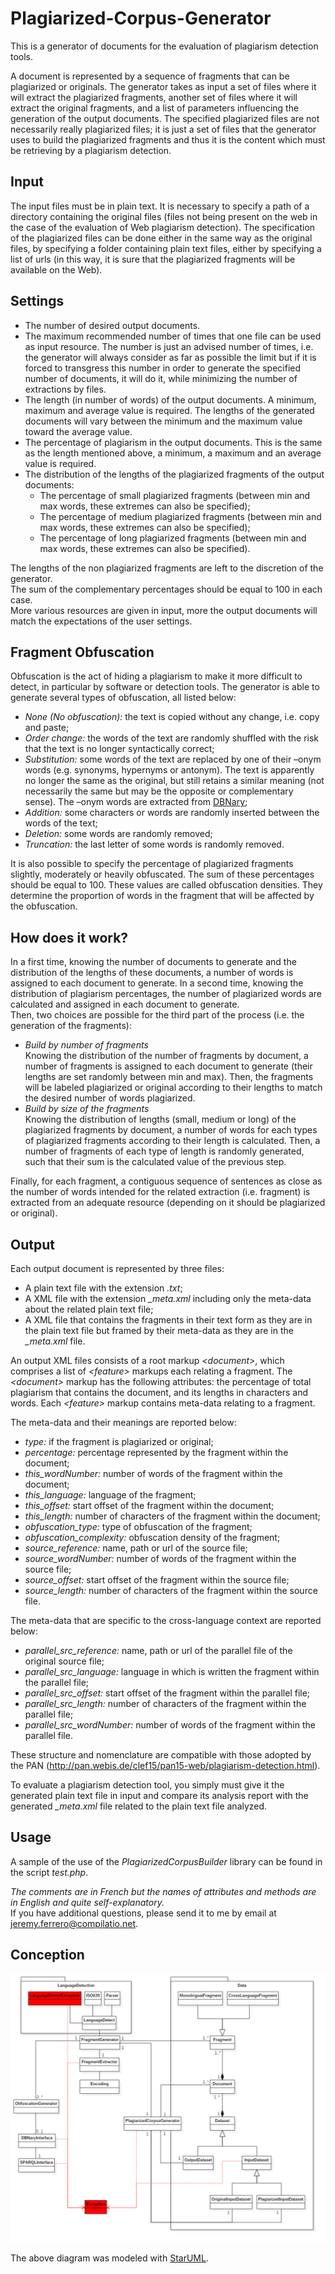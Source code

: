# Plagiarized-Corpus-Generator
This is a generator of documents for the evaluation of plagiarism detection tools.

A document is represented by a sequence of fragments that can be plagiarized or originals.
The generator takes as input a set of files where it will extract the plagiarized fragments, another set of files where it will extract the original fragments, and a list of parameters influencing the generation of the output documents.
The specified plagiarized files are not necessarily really plagiarized files; it is just a set of files that the generator uses to build the plagiarized fragments and thus it is the content which must be retrieving by a plagiarism detection.

## Input

The input files must be in plain text. 
It is necessary to specify a path of a directory containing the original files (files not being present on the web in the case of the evaluation of Web plagiarism detection). 
The specification of the plagiarized files can be done either in the same way as the original files, by specifying a folder containing plain text files, either by specifying a list of urls (in this way, it is sure that the plagiarized fragments will be available on the Web).

## Settings

* The number of desired output documents. 
* The maximum recommended number of times that one file can be used as input resource. The number is just an advised number of times, i.e. the generator will always consider as far as possible the limit but if it is forced to transgress this number in order to generate the specified number of documents, it will do it, while minimizing the number of extractions by files.
* The length (in number of words) of the output documents. A minimum, maximum and average value is required. The lengths of the generated documents will vary between the minimum and the maximum value toward the average value.
* The percentage of plagiarism in the output documents. This is the same as the length mentioned above, a minimum, a maximum and an average value is required.
* The distribution of the lengths of the plagiarized fragments of the output documents:
  * The percentage of small plagiarized fragments (between min and max words, these extremes can also be specified);
  * The percentage of medium plagiarized fragments (between min and max words, these extremes can also be specified);
  * The percentage of long plagiarized fragments (between min and max words, these extremes can also be specified).

The lengths of the non plagiarized fragments are left to the discretion of the generator. <br/>
The sum of the complementary percentages should be equal to 100 in each case. <br/>
More various resources are given in input, more the output documents will match the expectations of the user settings.

## Fragment Obfuscation

Obfuscation is the act of hiding a plagiarism to make it more difficult to detect, in particular by software or detection tools.
The generator is able to generate several types of obfuscation, all listed below:

* <i>None (No obfuscation):</i> the text is copied without any change, i.e. copy and paste; 
* <i>Order change:</i> the words of the text are randomly shuffled with the risk that the text is no longer syntactically correct;
* <i>Substitution:</i> some words of the text are replaced by one of their –onym words (e.g. synonyms, hypernyms or antonym). The text is apparently no longer the same as the original, but still retains a similar meaning (not necessarily the same but may be the opposite or complementary sense). The –onym words are extracted from [DBNary](https://github.com/FerreroJeremy/DBNary-PHP-Interface);
* <i>Addition:</i> some characters or words are randomly inserted between the words of the text;
* <i>Deletion:</i> some words are randomly removed;
* <i>Truncation:</i> the last letter of some words is randomly removed.

It is also possible to specify the percentage of plagiarized fragments slightly, moderately or heavily obfuscated. 
The sum of these percentages should be equal to 100. 
These values are called obfuscation densities. 
They determine the proportion of words in the fragment that will be affected by the obfuscation.

## How does it work?

In a first time, knowing the number of documents to generate and the distribution of the lengths of these documents, a number of words is assigned to each document to generate. 
In a second time, knowing the distribution of plagiarism percentages, the number of plagiarized words are calculated and assigned in each document to generate. <br/>
Then, two choices are possible for the third part of the process (i.e. the generation of the fragments): 
* <i>Build by number of fragments</i> <br/>
Knowing the distribution of the number of fragments by document, a number of fragments is assigned to each document to generate (their lengths are set randomly between min and max). 
Then, the fragments will be labeled plagiarized or original according to their lengths to match the desired number of words plagiarized.
* <i>Build by size of the fragments</i> <br/>
Knowing the distribution of lengths (small, medium or long) of the plagiarized fragments by document, a number of words for each types of plagiarized fragments according to their length is calculated. 
Then, a number of fragments of each type of length is randomly generated, such that their sum is the calculated value of the previous step.

Finally, for each fragment, a contiguous sequence of sentences as close as the number of words intended for the related extraction (i.e. fragment) is extracted from an adequate resource (depending on it should be plagiarized or original).

## Output

Each output document is represented by three files:
* A plain text file with the extension <i>.txt</i>;
* A XML file with the extension <i>_meta.xml</i> including only the meta-data about the related plain text file;
* A XML file that contains the fragments in their text form as they are in the plain text file but framed by their meta-data as they are in the <i>_meta.xml</i> file.

An output XML files consists of a root markup <i>\<document\></i>, which comprises a list of <i>\<feature\></i> markups each relating a fragment. 
The <i>\<document\></i> markup has the following attributes: the percentage of total plagiarism that contains the document, and its lengths in characters and words. 
Each <i>\<feature\></i> markup contains meta-data relating to a fragment.

The meta-data and their meanings are reported below:
* <i>type:</i> if the fragment is plagiarized or original;
* <i>percentage:</i> percentage represented by the fragment within the document;
* <i>this_wordNumber:</i> number of words of the fragment within the document;
* <i>this_language:</i> language of the fragment;
* <i>this_offset:</i> start offset of the fragment within the document;
* <i>this_length:</i> number of characters of the fragment within the document;
* <i>obfuscation_type:</i> type of obfuscation of the fragment;
* <i>obfuscation_complexity:</i> obfuscation density of the fragment;
* <i>source_reference:</i> name, path or url of the source file;
* <i>source_wordNumber:</i> number of words of the fragment within the source file;
* <i>source_offset:</i> start offset of the fragment within the source file;
* <i>source_length:</i> number of characters of the fragment within the source file.

The meta-data that are specific to the cross-language context are reported below:
* <i>parallel_src_reference:</i> name, path or url of the parallel file of the original source file;
* <i>parallel_src_language:</i> language in which is written the fragment within the parallel file;
* <i>parallel_src_offset:</i> start offset of the fragment within the parallel file;
* <i>parallel_src_length:</i> number of characters of the fragment within the parallel file;
* <i>parallel_src_wordNumber:</i> number of words of the fragment within the parallel file.

These structure and nomenclature are compatible with those adopted by the PAN (http://pan.webis.de/clef15/pan15-web/plagiarism-detection.html).

To evaluate a plagiarism detection tool, you simply must give it the generated plain text file in input and compare its analysis report with the generated <i>_meta.xml</i> file related to the plain text file analyzed.

## Usage

A sample of the use of the <i>PlagiarizedCorpusBuilder</i> library can be found in the script <i>test.php</i>.

<i>The comments are in French but the names of attributes and methods are in English and quite self-explanatory.</i> <br/>
If you have additional questions, please send it to me by email at jeremy.ferrero@compilatio.net.

## Conception
<p align="center"><img src="./docs/PlagiarizedCorpusGenerator.png"></p>
The above diagram was modeled with <a rel="staruml" href="http://staruml.io/">StarUML</a>.

